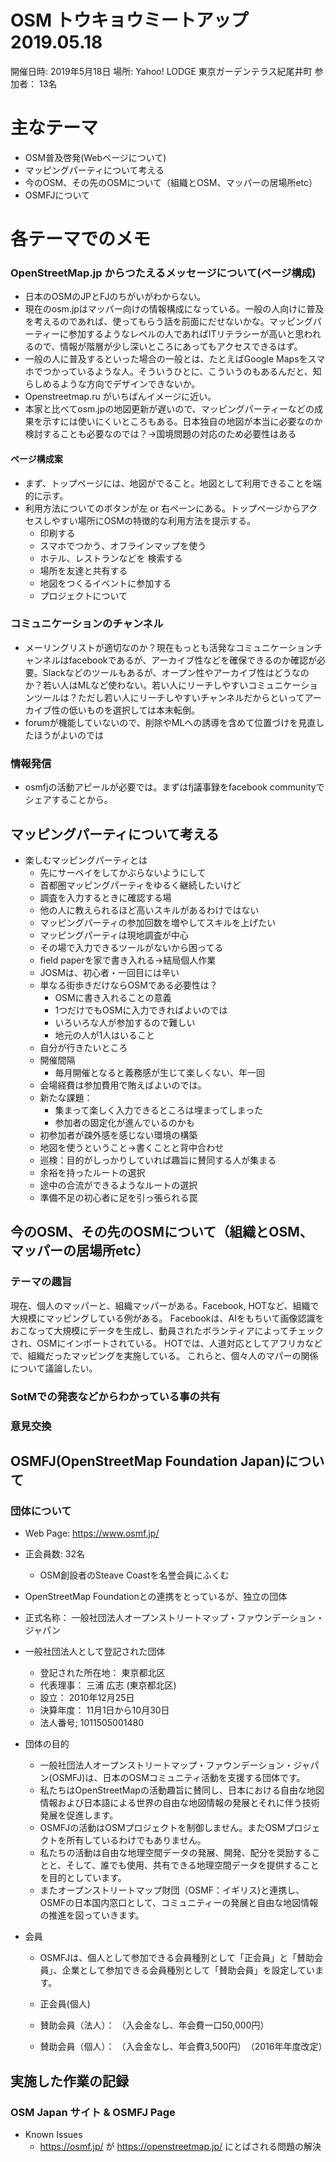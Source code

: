 # OSM トウキョウミートアップ 2019.05.18
開催日時: 2019年5月18日
場所: Yahoo! LODGE  東京ガーデンテラス紀尾井町
参加者： 13名

# 主なテーマ

* OSM普及啓発(Webページについて)
* マッピングパーティについて考える
* 今のOSM、その先のOSMについて（組織とOSM、マッパーの居場所etc）
* OSMFJについて

# 各テーマでのメモ

### OpenStreetMap.jp  からつたえるメッセージについて(ページ構成)

* 日本のOSMのJPとFJのちがいがわからない。
* 現在のosm.jpはマッパー向けの情報構成になっている。一般の人向けに普及を考えるのであれば、使ってもらう話を前面にだせないかな。マッピングパーティーに参加するようなレベルの人であればITリテラシーが高いと思われるので、情報が階層が少し深いところにあってもアクセスできるはず。
* 一般の人に普及するといった場合の一般とは、たとえばGoogle Mapsをスマホでつかっているような人。そういうひとに、こういうのもあるんだと、知らしめるような方向でデザインできないか。
* Openstreetmap.ru がいちばんイメージに近い。
* 本家と比べてosm.jpの地図更新が遅いので、マッピングパーティーなどの成果を示すには使いにくいところもある。日本独自の地図が本当に必要なのか検討することも必要なのでは？→国境問題の対応のため必要性はある

#### ページ構成案
* まず、トップページには、地図がでること。地図として利用できることを端的に示す。
* 利用方法についてのボタンが左 or 右ペーンにある。トップページからアクセスしやすい場所にOSMの特徴的な利用方法を提示する。
    * 印刷する
    * スマホでつかう、オフラインマップを使う
    * ホテル、レストランなどを 検索する
    * 場所を友達と共有する
    * 地図をつくるイベントに参加する
    * プロジェクトについて

### コミュニケーションのチャンネル
* メーリングリストが適切なのか？現在もっとも活発なコミュニケーションチャンネルはfacebookであるが、アーカイブ性などを確保できるのか確認が必要。Slackなどのツールもあるが、オープン性やアーカイブ性はどうなのか？若い人はMLなど使わない。若い人にリーチしやすいコミュニケーションツールは？ただし若い人にリーチしやすいチャンネルだからといってアーカイブ性の低いものを選択しては本末転倒。
* forumが機能していないので、削除やMLへの誘導を含めて位置づけを見直したほうがよいのでは

### 情報発信
* osmfjの活動アピールが必要では。まずはfj議事録をfacebook communityでシェアすることから。

## マッピングパーティについて考える

* 楽しむマッピングパーティとは
    * 先にサーベイをしてかぶらないようにして
    * 首都圏マッピングパーティをゆるく継続したいけど
    * 調査を入力するときに確認する場
    * 他の人に教えられるほど高いスキルがあるわけではない
    * マッピングパーティの参加回数を増やしてスキルを上げたい
    * マッピングパーティは現地調査が中心
    * その場で入力できるツールがないから困ってる
    * field paperを家で書き入れる→結局個人作業
    * JOSMは、初心者・一回目には辛い
    * 単なる街歩きだけならOSMである必要性は？
        * OSMに書き入れることの意義
        * 1つだけでもOSMに入力できればよいのでは
        * いろいろな人が参加するので難しい
        * 地元の人が1人はいること
    * 自分が行きたいところ
    * 開催間隔
        * 毎月開催となると義務感が生じて楽しくない、年一回
    * 会場経費は参加費用で賄えばよいのでは。
    * 新たな課題：
        * 集まって楽しく入力できるところは埋まってしまった
        * 参加者の固定化が進んでいるのかも
    * 初参加者が疎外感を感じない環境の構築
    * 地図を使うということ→書くことと背中合わせ
    * 巡検：目的がしっかりしていれば趣旨に賛同する人が集まる
    * 余裕を持ったルートの選択
    * 途中の合流ができるようなルートの選択
    * 準備不足の初心者に足を引っ張られる罠

## 今のOSM、その先のOSMについて（組織とOSM、マッパーの居場所etc）

### テーマの趣旨

現在、個人のマッパーと、組織マッパーがある。Facebook, HOTなど、組織で大規模にマッピングしている例がある。
Facebookは、AIをもちいて画像認識をおこなって大規模にデータを生成し、動員されたボランティアによってチェックされ、OSMにインポートされている。
HOTでは、人道対応としてアフリカなどで、組織だったマッピングを実施している。
これらと、個々人のマパーの関係について議論したい。

### SotMでの発表などからわかっている事の共有


### 意見交換


## OSMFJ(OpenStreetMap Foundation Japan)について

### 団体について
* Web Page: https://www.osmf.jp/

* 正会員数: 32名
    * OSM創設者のSteave Coastを名誉会員にふくむ

* OpenStreetMap Foundationとの連携をとっているが、独立の団体

* 正式名称： 一般社団法人オープンストリートマップ・ファウンデーション・ジャパン

* 一般社団法人として登記された団体
    * 登記された所在地： 東京都北区
    * 代表理事： 三浦 広志 (東京都北区)
    * 設立： 2010年12月25日
    * 決算年度： 11月1日から10月30日
    * 法人番号; 1011505001480

* 団体の目的

    * 一般社団法人オープンストリートマップ・ファウンデーション・ジャパン(OSMFJ)は、日本のOSMコミュニティ活動を支援する団体です。
    * 私たちはOpenStreetMapの活動趣旨に賛同し、日本における自由な地図情報および日本語による世界の自由な地図情報の発展とそれに伴う技術発展を促進します。
    * OSMFJの活動はOSMプロジェクトを制御しません。またOSMプロジェクトを所有しているわけでもありません。
    * 私たちの活動は自由な地理空間データの発展、開発、配分を奨励することと、そして、誰でも使用、共有できる地理空間データを提供することを目的としています。
    * またオープンストリートマップ財団（OSMF：イギリス)と連携し、OSMFの日本国内窓口として、コミュニティーの発展と自由な地図情報の推進を図っていきます。


* 会員

    * OSMFJは、個人として参加できる会員種別として「正会員」と「賛助会員」、企業として参加できる会員種別として「賛助会員」を設定しています。

    * 正会員(個人)
    * 賛助会員（法人）： （入会金なし、年会費一口50,000円）
    * 賛助会員（個人）： （入会金なし、年会費3,500円）　（2016年年度改定）

## 実施した作業の記録

### OSM Japan サイト & OSMFJ Page

* Known Issues
    * https://osmf.jp/ が https://openstreetmap.jp/ にとばされる問題の解決

